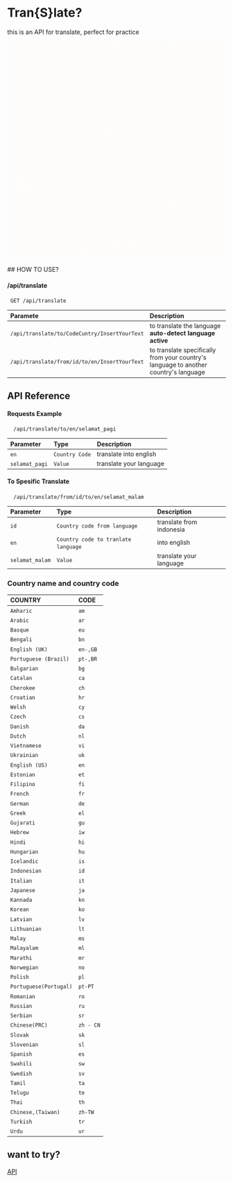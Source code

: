 # Tran{S}late?
this is an API for translate, perfect for practice
<p align="center">
  <img src="/bin/assets/Hitam Minimalis Gunung Logo.gif">
</p>
## HOW TO USE?

#### /api/translate

```http
 GET /api/translate
```

| Paramete  | Description                    |             
| :-------- | :------------------------- |
| `/api/translate/to/CodeCuntry/InsertYourText`| to translate the language **auto-detect language active**  |
|`/api/translate/from/id/to/en/InsertYourText`|to translate specifically from your country's language to another country's language |


## API Reference

#### Requests Example

```http
  /api/translate/to/en/selamat_pagi
```

| Parameter | Type     | Description                |
| :-------- | :------- | :------------------------- |
| `en` | `Country Code` | translate into english |
|`selamat_pagi`|`Value`|translate your language|

#### To Spesific Translate

```http
  /api/translate/from/id/to/en/selamat_malam
```
| Parameter | Type     | Description                |
| :-------- | :------- | :------------------------- |
| `id` | `Country code from language` | translate from indonesia |
| `en` | `Country code to tranlate language` |  into english |
|`selamat_malam`|`Value`|translate your language|

### Country name and country code
| COUNTRY | CODE     |
| :-------- | :------- |
|`Amharic`|`am`|
|`Arabic`|`ar`|
|`Basque`|`eu`|
|`Bengali`|`bn`|
|`English (UK)`|`en-,GB`|
|`Portuguese (Brazil)`|`pt-,BR`|
|`Bulgarian`|`bg`|
|`Catalan`|`ca`|
|`Cherokee`|`ch`|
|`Croatian`|`hr`|
|`Welsh`|`cy`|
|`Czech`|`cs`|
|`Danish`|`da`|
|`Dutch`|`nl`|
|`Vietnamese`|`vi`|
|`Ukrainian`|`uk`|
|`English (US)`|`en`|
|`Estonian`|`et`|
|`Filipino`|`fi`|
|`French`|`fr`|
|`German`|`de`|
|`Greek`|`el`|
|`Gujarati`|`gu`|
|`Hebrew`|`iw`|
|`Hindi`|`hi`|
|`Hungarian`|`hu`|
|`Icelandic`|`is`|
|`Indonesian`|`id`|
|`Italian`|`it`|
|`Japanese`|`ja`|
|`Kannada`|`kn`|
|`Korean`|`ko`|
|`Latvian`|`lv`|
|`Lithuanian`|`lt`|
|`Malay`|`ms`|
|`Malayalam`|`ml`|
|`Marathi`|`mr`|
|`Norwegian`|`no`|
|`Polish`|`pl`|
|`Portuguese(Portugal)`|`pt-PT`|
|`Romanian`|`ro`|
|`Russian`|`ru`|
|`Serbian`|`sr`|
|`Chinese(PRC)`|`zh - CN`|
|`Slovak`|`sk`|
|`Slovenian`|`sl`|
|`Spanish`|`es`|
|`Swahili`|`sw`|
|`Swedish`|`sv`|
|`Tamil`|`ta`|
|`Telugu`|`te`|
|`Thai`|`th`|
|`Chinese,(Taiwan)`|`zh-TW`|
|`Turkish`|`tr`|
|`Urdu`|`ur`|

## want to try? 
[API](https://translated1.herokuapp.com/api/translate/to/id/hello_im_here)
